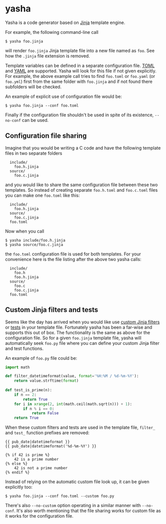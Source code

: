 # yasha

Yasha is a code generator based on [Jinja](http://jinja.pocoo.org/) template engine.

For example, the following command-line call

```
$ yasha foo.jinja
```

will render `foo.jinja` Jinja template file into a new file named as `foo`. See how the `.jinja` file extension is removed.

Template variables can be defined in a separate configuration file. [TOML](https://github.com/toml-lang/toml) and [YAML](http://yaml.org/) are supported. Yasha will look for this file if not given explicitly. For example, the above example call tries to find `foo.toml` or `foo.yaml` (or `foo.yml`) first from the same folder with `foo.jinja` and if not found there subfolders will be checked.

An example of explicit use of configuration file would be:

```
$ yasha foo.jinja --conf foo.toml
```

Finally if the configuration file shouldn't be used in spite of its existence, ``--no-conf`` can be used.

## Configuration file sharing

Imagine that you would be writing a C code and have the following template files in two separate folders

```
  include/
    foo.h.jinja
  source/
    foo.c.jinja
```

and you would like to share the same configuration file between these two templates. So instead of creating separate `foo.h.toml` and `foo.c.toml` files you can make one `foo.toml` like this:

```
  include/
    foo.h.jinja
  source/
    foo.c.jinja
  foo.toml
```

Now when you call

```
$ yasha include/foo.h.jinja
$ yasha source/foo.c.jinja
```

the `foo.toml` configuration file is used for both templates. For your convenience here is the file listing after the above two yasha calls:

```
  include/
    foo.h
    foo.h.jinja
  source/
    foo.c
    foo.c.jinja
  foo.toml
```

## Custom Jinja filters and tests

Seems like the day has arrived when you would like use [custom Jinja filters](http://jinja.pocoo.org/docs/dev/api/#custom-filters) or [tests](http://jinja.pocoo.org/docs/dev/api/#custom-tests) in your template file. Fortunately yasha has been a far-wise and supports this out of box. The functionality is the same as above for the configuration file. So for a given `foo.jinja` template file, yasha will automatically seek `foo.py` file where you can define your custom Jinja filter and test functions.

An example of `foo.py` file could be:

```python
import math

def filter_datetimeformat(value, format='%H:%M / %d-%m-%Y'):
    return value.strftime(format)
    
def test_is_prime(n):
    if n == 2:
        return True
    for i in xrange(2, int(math.ceil(math.sqrt(n))) + 1):
        if n % i == 0:
            return False
    return True
```

When these custom filters and tests are used in the template file, `filter_` and `test_` function prefixes are removed:

```jinja
{{ pub_date|datetimeformat }}
{{ pub_date|datetimeformat('%d-%m-%Y') }}

{% if 42 is prime %}
    42 is a prime number
{% else %}
    42 is not a prime number
{% endif %}
```

Instead of relying on the automatic custom file look up, it can be given explicitly too:

```
$ yasha foo.jinja --conf foo.toml --custom foo.py
```

There's also `--no-custom` option operating in a similar manner with `--no-conf`. It's also worth mentioning that the file sharing works for custom file as it works for the configuration file.
